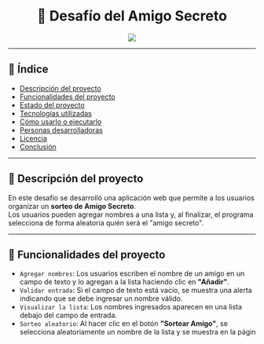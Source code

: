 <h1 align="center">🎁 Desafío del Amigo Secreto</h1>

<p align="center">
  <img src="https://img.shields.io/badge/STATUS-EN%20DESARROLLO-green">
</p>

---

## 📌 Índice
- [Descripción del proyecto](#-descripción-del-proyecto)
- [Funcionalidades del proyecto](#-funcionalidades-del-proyecto)
- [Estado del proyecto](#-estado-del-proyecto)
- [Tecnologías utilizadas](#-tecnologías-utilizadas)
- [Cómo usarlo o ejecutarlo](#-cómo-usarlo-o-ejecutarlo)
- [Personas desarrolladoras](#-personas-desarrolladoras)
- [Licencia](#-licencia)
- [Conclusión](#-conclusión)

---

## 📖 Descripción del proyecto
En este desafío se desarrolló una aplicación web que permite a los usuarios organizar un **sorteo de Amigo Secreto**.  
Los usuarios pueden agregar nombres a una lista y, al finalizar, el programa selecciona de forma aleatoria quién será el "amigo secreto".

---

## 🔨 Funcionalidades del proyecto
- `Agregar nombres`: Los usuarios escriben el nombre de un amigo en un campo de texto y lo agregan a la lista haciendo clic en **"Añadir"**.  
- `Validar entrada`: Si el campo de texto está vacío, se muestra una alerta indicando que se debe ingresar un nombre válido.  
- `Visualizar la lista`: Los nombres ingresados aparecen en una lista debajo del campo de entrada.  
- `Sorteo aleatorio`: Al hacer clic en el botón **"Sortear Amigo"**, se selecciona aleatoriamente un nombre de la lista y se muestra en la págin



